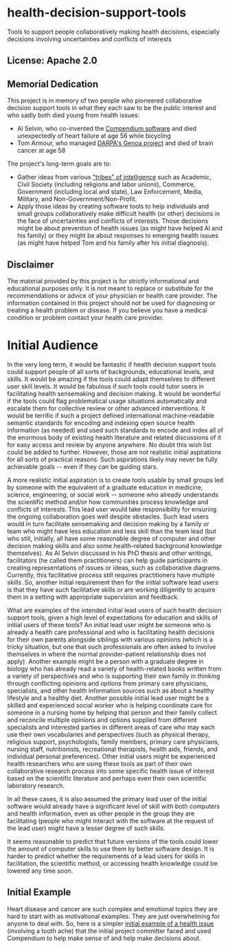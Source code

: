 # health-decision-support-tools

Tools to support people collaboratively making health decisions, especially decisions involving uncertainties and conflicts of interests

## License: Apache 2.0

## Memorial Dedication

This project is in memory of two people who pioneered collaborative decision support tools in what they each saw to be the public interest and who sadly both died young from health issues:

* Al Selvin, who co-invented the [Compendium software](https://en.wikipedia.org/wiki/Compendium_%28software%29) and died unexpectedly of heart failure at age 56 while bicycling
* Tom Armour, who managed [DARPA's Genoa project](https://w2.eff.org/Privacy/TIA/genoaII.php) and died of brain cancer at age 58

The project's long-term goals are to:
* Gather ideas from various ["tribes" of intelligence](http://p2pfoundation.net/Tribes_of_intelligence) such as Academic, Civil Society (including religions and labor unions), Commerce, Government (including local and state), Law Enforcement, Media, Military, and Non-Government/Non-Profit.
* Apply those ideas by creating software tools to help individuals and small groups collaboratively make difficult health (or other) decisions in the face of uncertainties and conflicts of interests. Those decisions might be about prevention of health issues (as might have helped Al and his family) or they might be about responses to emerging health issues (as might have helped Tom and his family after his initial diagnosis).

## Disclaimer

The material provided by this project is for strictly informational and educational purposes only. It is not meant to replace or substitute for the recommendations or advice of your physician or health care provider. The information contained in this project should not be used for diagnosing or treating a health problem or disease. If you believe you have a medical condition or problem contact your health care provider.

# Initial Audience

In the very long term, it would be fantastic if health decision support tools could support people of all sorts of backgrounds, educational levels, and skills. It would be amazing if the tools could adapt themselves to different user skill levels. It would be fabulous if such tools could tutor users in facilitating health sensemaking and decision making. It would be wonderful if the tools could flag problematical usage situations automatically and escalate them for collective review or other advanced interventions. It would be terrific if such a project defined international machine-readable semantic standards for encoding and indexing open source health information (as needed) and used such standards to encode and index all of the enormous body of existing health literature and related discussions of it for easy access and review by anyone anywhere. No doubt this wish list could be added to further. However, those are not realistic initial aspirations for all sorts of practical reasons. Such aspirations likely may never be fully achievable goals -- even if they can be guiding stars.

A more realistic initial aspiration is to create tools usable by small groups led by someone with the equivalent of a graduate education in medicine, science, engineering, or social work -- someone who already understands the scientific method and/or how communities process knowledge and conflicts of interests. This lead user would take responsibility for ensuring the ongoing collaboration goes well despite obstacles. Such lead users would in turn facilitate sensemaking and decision making by a family or team who might have less education and less skill than the team lead (but who still, initially, all have some reasonable degree of computer and other decision making skills and also some health-related background knowledge themselves). As Al Selvin discussed in his PhD thesis and other writings, facilitators (he called them practitioners) can help guide participants in creating representations of issues or ideas, such as collaborative diagrams. Currently, this facilitative process still requires practitioners have multiple skills. So, another initial requirement then for the initial software lead users is that they have such facilitative skills or are working diligently to acquire them in a setting with appropriate supervision and feedback.

What are examples of the intended initial lead users of such health decision support tools, given a high level of expectations for education and skills of initial users of these tools? An initial lead user might be someone who is already a health care professional and who is facilitating health decisions for their own parents alongside siblings with various opinions (which is a tricky situation, but one that such professionals are often asked to involve themselves in where the normal provider-patient relationship does not apply). Another example might be a person with a graduate degree in biology who has already read a variety of health-related books written from a variety of perspectives and who is supporting their own family in thinking through conflicting opinions and options from primary care physicians, specialists, and other health information sources such as about a healthy lifestyle and a healthy diet. Another possible initial lead user might be a skilled and experienced social worker who is helping coordinate care for someone in a nursing home by helping that person and their family collect and reconcile multiple opinions and options supplied from different specialists and interested parties in different areas of care who may each use their own vocabularies and perspectives (such as physical therapy, religious support, psychologists, family members, primary care physicians, nursing staff, nutritionists, recreational therapists, health aids, friends, and individual personal preferences). Other initial users might be experienced health researchers who are using these tools as part of their own collaborative research process into some specific health issue of interest based on the scientific literature and perhaps even their own scientific laboratory research.

In all these cases, it is also assumed the primary lead user of the initial software would already have a significant level of skill with both computers and health information, even as other people in the group they are facilitating (people who might interact with the software at the request of the lead user) might have a lesser degree of such skills.

It seems reasonable to predict that future versions of the tools could lower the amount of computer skills to use them by better software design. It is harder to predict whether the requirements of a lead users for skills in facilitation, the scientific method, or accessing health knowledge could be lowered any time soon.

## Initial Example

Heart disease and cancer are such complex and emotional topics they are hard to start with as motivational examples. They are just overwhelming for anyone to deal with. So, here is a simpler [initial example of a health issue](tooth-issue-example.md) (involving a tooth ache) that the initial project committer faced and used Compendium to help make sense of and help make decisions about.